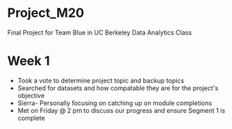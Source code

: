 # Project_M20
Final Project for Team Blue in UC Berkeley Data Analytics Class
# Week 1
* Took a vote to determine project topic and backup topics
* Searched for datasets and how compatable they are for the project's objective
* Sierra- Personally focusing on catching up on module completions
* Met on Friday @ 2 pm to discuss our progress and ensure Segment 1 is complete
